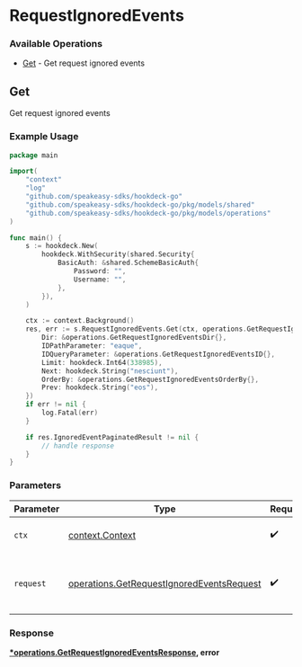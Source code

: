 # RequestIgnoredEvents

### Available Operations

* [Get](#get) - Get request ignored events

## Get

Get request ignored events

### Example Usage

```go
package main

import(
	"context"
	"log"
	"github.com/speakeasy-sdks/hookdeck-go"
	"github.com/speakeasy-sdks/hookdeck-go/pkg/models/shared"
	"github.com/speakeasy-sdks/hookdeck-go/pkg/models/operations"
)

func main() {
    s := hookdeck.New(
        hookdeck.WithSecurity(shared.Security{
            BasicAuth: &shared.SchemeBasicAuth{
                Password: "",
                Username: "",
            },
        }),
    )

    ctx := context.Background()
    res, err := s.RequestIgnoredEvents.Get(ctx, operations.GetRequestIgnoredEventsRequest{
        Dir: &operations.GetRequestIgnoredEventsDir{},
        IDPathParameter: "eaque",
        IDQueryParameter: &operations.GetRequestIgnoredEventsID{},
        Limit: hookdeck.Int64(338985),
        Next: hookdeck.String("nesciunt"),
        OrderBy: &operations.GetRequestIgnoredEventsOrderBy{},
        Prev: hookdeck.String("eos"),
    })
    if err != nil {
        log.Fatal(err)
    }

    if res.IgnoredEventPaginatedResult != nil {
        // handle response
    }
}
```

### Parameters

| Parameter                                                                                              | Type                                                                                                   | Required                                                                                               | Description                                                                                            |
| ------------------------------------------------------------------------------------------------------ | ------------------------------------------------------------------------------------------------------ | ------------------------------------------------------------------------------------------------------ | ------------------------------------------------------------------------------------------------------ |
| `ctx`                                                                                                  | [context.Context](https://pkg.go.dev/context#Context)                                                  | :heavy_check_mark:                                                                                     | The context to use for the request.                                                                    |
| `request`                                                                                              | [operations.GetRequestIgnoredEventsRequest](../../models/operations/getrequestignoredeventsrequest.md) | :heavy_check_mark:                                                                                     | The request object to use for the request.                                                             |


### Response

**[*operations.GetRequestIgnoredEventsResponse](../../models/operations/getrequestignoredeventsresponse.md), error**

